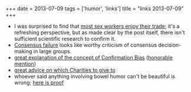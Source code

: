 +++
date = 2013-07-09
tags = ['humor', 'links']
title = "links 2013-07-09"
+++

-   I was surprised to find that [most sex workers enjoy their trade];
    it\'s a refreshing perspective, but as made clear by the post
    itself, there isn\'t sufficient scientific research to confirm it.
-   [Consensus failure] looks like worthy criticism of consensus
    decision-making in large groups.
-   [great explanation of the concept of Confirmation Bias] ([honorable
    mention])
-   [great advice on which Charities to give to]
-   whoever said anything involving bowel humor can\'t be beautiful is
    wrong; [here is proof]

  [most sex workers enjoy their trade]: http://skeptics.stackexchange.com/a/1172/167
  [Consensus failure]: http://www.eyrie.org/~eagle/journal/2013-01/026.html
  [great explanation of the concept of Confirmation Bias]: http://www.informationclearinghouse.info/article25936.htm
  [honorable mention]: http://youarenotsosmart.com/2010/06/23/confirmation-bias
  [great advice on which Charities to give to]: http://www.eyrie.org/~eagle/journal/2012-12/006.html
  [here is proof]: http://theoatmeal.com/comics/tipping_tooting
